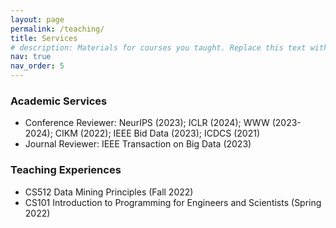 ```yaml
---
layout: page
permalink: /teaching/
title: Services
# description: Materials for courses you taught. Replace this text with your description.
nav: true
nav_order: 5
---
```


### Academic Services
- Conference Reviewer: NeurIPS (2023); ICLR (2024); WWW (2023-2024); CIKM (2022); IEEE Bid Data (2023); ICDCS (2021)
- Journal Reviewer: IEEE Transaction on Big Data (2023)

### Teaching Experiences
- CS512 Data Mining Principles (Fall 2022)
- CS101 Introduction to Programming for Engineers and Scientists (Spring 2022)
